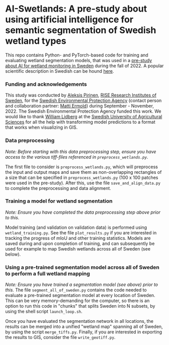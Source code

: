 # AI-Swetlands: A pre-study about using artificial intelligence for semantic segmentation of Swedish wetland types

This repo contains Python- and PyTorch-based code for training and evaluating wetland segmentation models, that was used in a [pre-study about AI for wetland monitoring in Sweden](https://github.com/aleksispi/ai-swetlands/blob/main/ai-swetlands.pdf) during the fall of 2022. A popular scientific description in Swedish can be hound [here](https://www.naturvardsverket.se/om-oss/aktuellt/nyheter-och-pressmeddelanden/ai-teknik-testas-for-att-identifiera-vatmarker/).

### Funding and acknowledgements
This study was conducted by [Aleksis Pirinen](https://www.ri.se/sv/person/aleksis-pirinen), [RISE Research Institutes of Sweden](https://www.ri.se/en), for the [Swedish Environmental Protection Agency](https://www.naturvardsverket.se/en) (contact person and collaboration partner: [Matti Ermold](https://scholar.google.se/citations?user=2LwCBW8AAAAJ&hl=sv)) during September - November, 2022. The Swedish Environmental Protection Agency funded this work. We would like to thank [William Lidberg](https://www.slu.se/cv/william-lidberg2/) at the [Swedish University of Agricultural Sciences](https://www.slu.se/en/) for all the help with transforming model predictions to a format that works when visualizing in GIS.

### Data preprocessing
_Note: Before starting with this data preprocessing step, ensure you have access to the various tiff-files referenced in `preprocess_wetlands.py`._

The first file to consider is `preprocess_wetlands.py`, which will preprocess the input and output maps and save them as non-overlapping rectangles of a size that can be specified in `preprocess_wetlands.py` (100 x 100 patches were used in the pre-study). After this, use the file `save_and_align_data.py` to complete the preprocessing and data alignment.

### Training a model for wetland segmentation
_Note: Ensure you have completed the data preprocessing step above prior to this._

Model training (and validation on validation data) is performed using `wetland_training.py`. See the file `plot_results.py` if you are interested in tracking the progress of mIoU and other training statistics. Models are saved during and upon completion of training, and can subsequently be used for example to map Swedish wetlands across all of Sweden (see below). 

### Using a pre-trained segmentation model across all of Sweden to perform a full wetland mapping
_Note: Ensure you have trained a segmentation model (see above) prior to this._
The file `segment_all_of_sweden.py` contains the code needed to evaluate a pre-trained segmentation model at every location of Sweden. This can be very memory-demanding for the computer, so there is an option to run this code in "chunks" that splits Sweden into N subsets, by using the shell script `launch_loop.sh`.

Once you have evaluated the segmentation network in all locations, the results can be merged into a unified "wetland map" spanning all of Sweden, by using the script `merge_tiffs.py`. Finally, if you are interested in exporting the results to GIS, consider the file `write_geotiff.py`.
